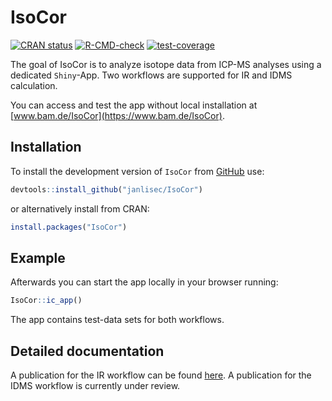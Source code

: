 
# IsoCor

<!-- badges: start -->
[![CRAN status](https://www.r-pkg.org/badges/version/IsoCor)](https://CRAN.R-project.org/package=IsoCor)
[![R-CMD-check](https://github.com/janlisec/IsoCor/actions/workflows/R-CMD-check.yaml/badge.svg)](https://github.com/janlisec/IsoCor/actions/workflows/R-CMD-check.yaml)
[![test-coverage](https://github.com/janlisec/IsoCor/actions/workflows/test-coverage.yaml/badge.svg)](https://github.com/janlisec/IsoCor/actions/workflows/test-coverage.yaml)
<!-- badges: end -->

The goal of IsoCor is to analyze isotope data from ICP-MS analyses using a 
dedicated `Shiny`-App. Two workflows are supported for IR and IDMS calculation.

You can access and test the app without local installation at [www.bam.de/IsoCor](https://www.bam.de/IsoCor).

## Installation

To install the development version of `IsoCor` from [GitHub](https://github.com/) use:

``` r
devtools::install_github("janlisec/IsoCor")
```

or alternatively install from CRAN:

``` r
install.packages("IsoCor")
```

## Example

Afterwards you can start the app locally in your browser running:

``` r
IsoCor::ic_app()
```

The app contains test-data sets for both workflows.

## Detailed documentation

A publication for the IR workflow can be found [here](https://doi.org/10.1039/D2JA00208F). 
A publication for the IDMS workflow is currently under review. 
